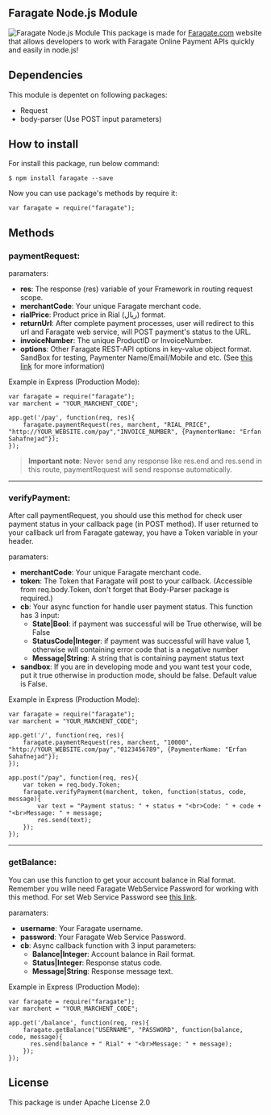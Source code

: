 **Faragate Node.js Module**
----------------------------
![Faragate Node.js Module](https://faragate.com/css/home/img/index-options.png)
This package is made for [Faragate.com](http://faragate.com) website that allows developers to work with Faragate Online Payment APIs quickly and easily in node.js!
## Dependencies
This module is depentet on following packages:

 - Request
 - body-parser (Use POST input parameters)

## How to install
For install this package, run below command:

    $ npm install faragate --save
Now you can use package's methods by require it:

    var faragate = require("faragate");
## Methods
### paymentRequest:
paramaters:

 - **res**: The response (res) variable of your Framework in routing request scope.
 - **merchantCode**: Your unique Faragate merchant code.
 - **rialPrice**: Product price in Rial (ريال) format.
 - **returnUrl**: After complete payment processes, user will redirect to this url and Faragate web service, will POST payment's status to the URL.
 - **invoiceNumber**: The unique ProductID or InvoiceNumber.
 - **options**: Other Faragate REST-API options in key-value object format. SandBox for testing, Paymenter Name/Email/Mobile and etc. (See [this link](https://faragate.com/files/uploads/plugin/8/Rest%20&amp;%20cURL%20&amp;%20file_get_contents.pdf) for more information)

Example in Express (Production Mode):
```
var faragate = require("faragate");
var marchent = "YOUR_MARCHENT_CODE";
    
app.get('/pay', function(req, res){
	faragate.paymentRequest(res, marchent, "RIAL_PRICE", "http://YOUR_WEBSITE.com/pay","INVOICE_NUMBER", {PaymenterName: "Erfan Sahafnejad"});
});    
```

> **Important note**: Never send any response like res.end and res.send in this route, paymentRequest will send response automatically.

----------


### verifyPayment:
After call paymentRequest, you should use this method for check user payment status in your callback page (in POST method). If user returned to your callback url from Faragate gateway, you have a Token variable in your header.

paramaters:

  - **merchantCode**: Your unique Faragate merchant code.
  - **token**: The Token that Faragate will post to your callback. (Accessible from req.body.Token, don't forget that Body-Parser package is required.)
  - **cb**: Your async function for handle user payment status. This function has 3 input:
	  - **State|Bool**: if payment was successful will be True otherwise, will be False
	  - **StatusCode|Integer**: if payment was successful will have value 1, otherwise will containing error code that is a negative number
	  - **Message|String**: A string that is containing payment status text
  - **sandbox**: If you are in developing mode and you want test your code, put it true otherwise in production mode, should be false. Default value is False.
  
  

Example in Express (Production Mode):
```
var faragate = require("faragate");
var marchent = "YOUR_MARCHENT_CODE";
    
app.get('/', function(req, res){
	faragate.paymentRequest(res, marchent, "10000", "http://YOUR_WEBSITE.com/pay","0123456789", {PaymenterName: "Erfan Sahafnejad"});
});    

app.post("/pay", function(req, res){
    var token = req.body.Token;
    faragate.verifyPayment(marchent, token, function(status, code, message){
        var text = "Payment status: " + status + "<br>Code: " + code + "<br>Message: " + message;
        res.send(text);
    });
});

```


----------
### getBalance:
You can use this function to get your account balance in Rial format. Remember you wille need Faragate WebService Password for working with this method. For set Web Service Password see [this link](https://faragate.com/user/users/change_password).

paramaters:

  - **username**: Your Faragate username.
  - **password**: Your Faragate Web Service Password.
  - **cb**: Async callback function with 3 input parameters:
	  - **Balance|Integer**: Account balance in Rail format.
	  - **Status|Integer**: Response status code.
	  - **Message|String**: Response message text.

Example in Express (Production Mode):
```
var faragate = require("faragate");
var marchent = "YOUR_MARCHENT_CODE";
    
app.get('/balance', function(req, res){
    faragate.getBalance("USERNAME", "PASSWORD", function(balance, code, message){
      res.send(balance + " Rial" + "<br>Message: " + message);
    });
});
```

## License
This package is under Apache License 2.0
